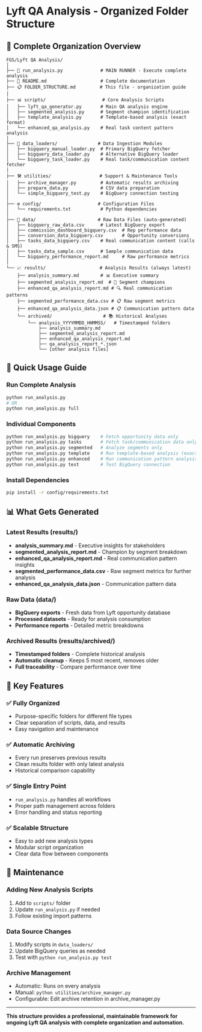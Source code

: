 # Lyft QA Analysis - Organized Folder Structure

## 📁 Complete Organization Overview

```
FGS/Lyft QA Analysis/
│
├── 🚀 run_analysis.py              # MAIN RUNNER - Execute complete analysis
├── 📖 README.md                    # Complete documentation
├── 📋 FOLDER_STRUCTURE.md         # This file - organization guide
│
├── 📊 scripts/                     # Core Analysis Scripts
│   ├── lyft_qa_generator.py       # Main QA analysis engine
│   ├── segmented_analysis.py      # Segment champion identification
│   ├── template_analysis.py       # Template-based analysis (exact format)
│   └── enhanced_qa_analysis.py    # Real task content pattern analysis
│
├── 🔌 data_loaders/               # Data Ingestion Modules  
│   ├── bigquery_manual_loader.py  # Primary BigQuery fetcher
│   ├── bigquery_data_loader.py    # Alternative BigQuery loader
│   └── bigquery_task_loader.py    # Real task/communication content fetcher
│
├── 🛠️ utilities/                  # Support & Maintenance Tools
│   ├── archive_manager.py         # Automatic results archiving
│   ├── prepare_data.py            # CSV data preparation
│   └── simple_bigquery_test.py    # BigQuery connection testing
│
├── ⚙️ config/                     # Configuration Files
│   └── requirements.txt           # Python dependencies
│
├── 💾 data/                       # Raw Data Files (auto-generated)
│   ├── bigquery_raw_data.csv      # Latest BigQuery export
│   ├── commission_dashboard_bigquery.csv  # Rep performance data
│   ├── conversion_data_bigquery.csv       # Opportunity conversions
│   ├── tasks_data_bigquery.csv    # Real communication content (calls & SMS)
│   ├── tasks_data_sample.csv      # Sample communication data
│   └── bigquery_performance_report.md     # Raw performance metrics
│
└── 📈 results/                    # Analysis Results (always latest)
    ├── analysis_summary.md        # 📊 Executive summary
    ├── segmented_analysis_report.md  # 🎯 Segment champions  
    ├── enhanced_qa_analysis_report.md # 🔍 Real communication patterns
    ├── segmented_performance_data.csv # 📋 Raw segment metrics
    ├── enhanced_qa_analysis_data.json # 📋 Communication pattern data
    └── archived/                   # 📚 Historical Analyses
        └── analysis_YYYYMMDD_HHMMSS/   # Timestamped folders
            ├── analysis_summary.md
            ├── segmented_analysis_report.md
            ├── enhanced_qa_analysis_report.md
            ├── qa_analysis_report_*.json
            └── [other analysis files]
```

## 🚀 Quick Usage Guide

### Run Complete Analysis
```bash
python run_analysis.py
# OR
python run_analysis.py full
```

### Individual Components
```bash
python run_analysis.py bigquery    # Fetch opportunity data only
python run_analysis.py tasks       # Fetch task/communication data only
python run_analysis.py segmented   # Analyze segments only  
python run_analysis.py template    # Run template-based analysis (exact format)
python run_analysis.py enhanced    # Run communication pattern analysis only
python run_analysis.py test        # Test BigQuery connection
```

### Install Dependencies
```bash
pip install -r config/requirements.txt
```

## 📊 What Gets Generated

### Latest Results (results/)
- **analysis_summary.md** - Executive insights for stakeholders
- **segmented_analysis_report.md** - Champion by segment breakdown
- **enhanced_qa_analysis_report.md** - Real communication pattern insights
- **segmented_performance_data.csv** - Raw segment metrics for further analysis
- **enhanced_qa_analysis_data.json** - Communication pattern data

### Raw Data (data/)
- **BigQuery exports** - Fresh data from Lyft opportunity database
- **Processed datasets** - Ready for analysis consumption
- **Performance reports** - Detailed metric breakdowns

### Archived Results (results/archived/)
- **Timestamped folders** - Complete historical analysis
- **Automatic cleanup** - Keeps 5 most recent, removes older
- **Full traceability** - Compare performance over time

## 🎯 Key Features

### ✅ **Fully Organized**
- Purpose-specific folders for different file types
- Clear separation of scripts, data, and results
- Easy navigation and maintenance

### ✅ **Automatic Archiving** 
- Every run preserves previous results
- Clean results folder with only latest analysis
- Historical comparison capability

### ✅ **Single Entry Point**
- `run_analysis.py` handles all workflows
- Proper path management across folders
- Error handling and status reporting

### ✅ **Scalable Structure**
- Easy to add new analysis types
- Modular script organization
- Clear data flow between components

## 🔧 Maintenance

### Adding New Analysis Scripts
1. Add to `scripts/` folder
2. Update `run_analysis.py` if needed
3. Follow existing import patterns

### Data Source Changes
1. Modify scripts in `data_loaders/`
2. Update BigQuery queries as needed
3. Test with `python run_analysis.py test`

### Archive Management
- Automatic: Runs on every analysis
- Manual: `python utilities/archive_manager.py`
- Configurable: Edit archive retention in archive_manager.py

---

**This structure provides a professional, maintainable framework for ongoing Lyft QA analysis with complete organization and automation.**